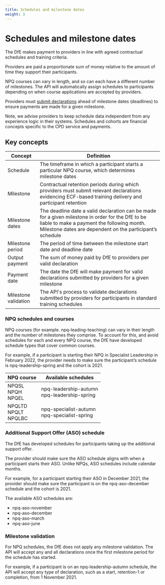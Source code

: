 ```yaml
---
title: Schedules and milestone dates
weight: 3
---
```


# Schedules and milestone dates

The DfE makes payment to providers in line with agreed contractual schedules and training criteria. 

Providers are paid a proportionate sum of money relative to the amount of time they support their participants.

NPQ courses can vary in length, and so can each have a different number of milestones. The API will automatically assign schedules to participants depending on when course applications are accepted by providers. 

Providers must [submit declarations](/api-reference/npq/guidance/#submit-view-and-void-declarations) ahead of milestone dates (deadlines) to ensure payments are made for a given milestone. 

Note, we advise providers to keep schedule data independent from any experience logic in their systems. Schedules and cohorts are financial concepts specific to the CPD service and payments. 

## Key concepts

| Concept      | Definition| 
| -------- | --------  |
| Schedule    | The timeframe in which a participant starts a particular NPQ course, which determines milestone dates      |
| Milestone   | Contractual retention periods during which providers must submit relevant declarations evidencing ECF-based training delivery and participant retention     |
| Milestone dates    | The deadline date a valid declaration can be made for a given milestone in order for the DfE to be liable to make a payment the following month. Milestone dates are dependent on the participant’s schedule       |
| Milestone period    | The period of time between the milestone start date and deadline date       |
| Output payment    | The sum of money paid by DfE to providers per valid declaration     |
| Payment date    | The date the DfE will make payment for valid declarations submitted by providers for a given milestone     |
| Milestone validation    | The API's process to validate declarations submitted by providers for participants in standard training schedules       |


### NPQ schedules and courses

NPQ courses (for example. npq-leading-teaching) can vary in their length and the number of milestones they comprise. To account for this, and avoid schedules for each and every NPQ course, the DfE have developed schedule types that cover common courses.

For example, if a participant is starting their NPQ in Specialist Leadership in February 2022, the provider needs to make sure the participant’s schedule is npq-leadership-spring and the cohort is 2021.

<table>
  <thead>
    <tr><th>NPQ course</th><th>Available schedules</th></tr>
  </thead>
  <tbody>
    <tr>
      <td>
        NPQSL<br/>
        NPQH<br/>
        NPQEL
      </td>
      <td>
        npq-leadership-autumn<br/>
        npq-leadership-spring
      </td>
    </tr>
    <tr>
      <td>
          NPQLTD<br/>
          NPQLT<br/>
          NPQLBC
      </td>
      <td>
        npq-specialist-autumn<br/>
        npq-specialist-spring
      </td>
    </tr>
  </tbody>
</table>

### Additional Support Offer (ASO) schedule

The DfE has developed schedules for participants taking up the additional support offer.

The provider should make sure the ASO schedule aligns with when a participant starts their ASO. Unlike NPQs, ASO schedules include calendar months.

For example, for a participant starting their ASO in December 2021, the provider should make sure the participant is on the npq-aso-december schedule and the cohort is 2021.

The available ASO schedules are:

* npq-aso-november
* npq-aso-december
* npq-aso-march
* npq-aso-june

### Milestone validation

For NPQ schedules, the DfE does not apply any milestone validation. The API will accept any and all declarations once the first milestone period for the schedule has started.

For example, if a participant is on an npq-leadership-autumn schedule, the API will accept any type of declaration, such as a start, retention-1 or completion, from 1 November 2021.